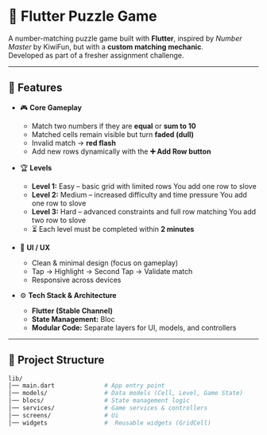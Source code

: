 # 🧩 Flutter Puzzle Game

A number-matching puzzle game built with **Flutter**, inspired by *Number Master* by KiwiFun, but with a **custom matching mechanic**.  
Developed as part of a fresher assignment challenge.  

---

## 🚀 Features

- 🎮 **Core Gameplay**
  - Match two numbers if they are **equal** or **sum to 10**  
  - Matched cells remain visible but turn **faded (dull)**  
  - Invalid match → **red flash**  
  - Add new rows dynamically with the **➕ Add Row button**

- 🏆 **Levels**
  - **Level 1:** Easy – basic grid with limited rows You add one row to slove
  - **Level 2:** Medium – increased difficulty and time pressure  You add one row to slove
  - **Level 3:** Hard – advanced constraints and full row matching  You add two row to slove
  - ⏳ Each level must be completed within **2 minutes**

- 🎨 **UI / UX**
  - Clean & minimal design (focus on gameplay)  
  - Tap → Highlight → Second Tap → Validate match  
  - Responsive across devices

- ⚙️ **Tech Stack & Architecture**
  - **Flutter (Stable Channel)**  
  - **State Management:** Bloc  
  - **Modular Code:** Separate layers for UI, models, and controllers  
---

## 📂 Project Structure

```bash
lib/
│── main.dart              # App entry point
│── models/                # Data models (Cell, Level, Game State)
│── blocs/                 # State management logic
│── services/              # Game services & controllers
│── screens/               # Ui
│── widgets                #  Reusable widgets (GridCell)

